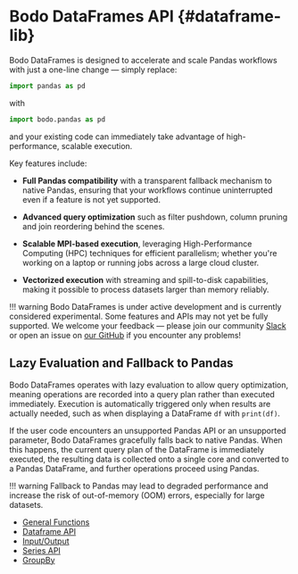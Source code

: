 # Bodo DataFrames API {#dataframe-lib}

Bodo DataFrames is designed to accelerate and scale Pandas workflows with just a one-line change — simply replace:

``` py
import pandas as pd
```

with

``` py
import bodo.pandas as pd
```

and your existing code can immediately take advantage of high-performance, scalable execution.

Key features include:

- __Full Pandas compatibility__ with a transparent fallback mechanism to native Pandas,
ensuring that your workflows continue uninterrupted even if a feature is not yet supported.

- __Advanced query optimization__ such as
 filter pushdown, column pruning and join reordering behind the scenes.

- __Scalable MPI-based execution__, leveraging High-Performance Computing (HPC) techniques for efficient parallelism;
whether you're working on a laptop or running jobs across a large cloud cluster.

- __Vectorized execution__ with streaming and spill-to-disk capabilities,
making it possible to process datasets larger than memory reliably.

!!! warning
    Bodo DataFrames is under active development and is currently considered experimental.
    Some features and APIs may not yet be fully supported.
    We welcome your feedback — please join our community [Slack](https://bodocommunity.slack.com/join/shared_invite/zt-qwdc8fad-6rZ8a1RmkkJ6eOX1X__knA#/shared-invite/email) or open an issue on [our GitHub](https://github.com/bodo-ai/Bodo)
    if you encounter any problems!

## Lazy Evaluation and Fallback to Pandas

Bodo DataFrames operates with lazy evaluation to allow query optimization, meaning operations are recorded into a query plan rather than executed immediately.
Execution is automatically triggered only when results are actually needed, such as when displaying a DataFrame `df` with `print(df)`.

If the user code encounters an unsupported Pandas API or an unsupported parameter, Bodo DataFrames gracefully falls back to native Pandas.
When this happens, the current query plan of the DataFrame is immediately executed, the resulting data is collected onto a single core and converted to a Pandas DataFrame, and further operations proceed using Pandas.

!!! warning
    Fallback to Pandas may lead to degraded performance and increase the risk of out-of-memory (OOM) errors, especially for large datasets.

<div class="grid cards" markdown>

- [General Functions][general-functions]
- [Dataframe API][dataframe]
- [Input/Output][inout]
- [Series API][series]
- [GroupBy][groupby]

</div>


[general-functions]: ../dataframe_lib/general_functions/index.md
[dataframe]: ../dataframe_lib/dataframe/index.md
[series]: ../dataframe_lib/series/index.md
[inout]: ../dataframe_lib/io.md
[groupby]: ../dataframe_lib/groupby/index.md